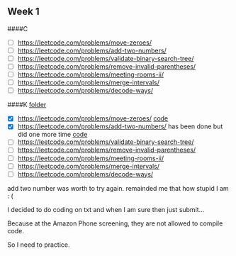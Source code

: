 ## Week 1

####C

- [ ] https://leetcode.com/problems/move-zeroes/
- [ ] https://leetcode.com/problems/add-two-numbers/
- [ ] https://leetcode.com/problems/validate-binary-search-tree/
- [ ] https://leetcode.com/problems/remove-invalid-parentheses/
- [ ] https://leetcode.com/problems/meeting-rooms-ii/
- [ ] https://leetcode.com/problems/merge-intervals/
- [ ] https://leetcode.com/problems/decode-ways/

####K [folder](kim/weekly/week1)

- [x] https://leetcode.com/problems/move-zeroes/ [code](kim/weekly/week1/2_Add_Two_Numbers.txt)
- [x] https://leetcode.com/problems/add-two-numbers/ has been done but did one more time [code](kim\weekly\week1\283_Move_Zeroes.txt)
- [ ] https://leetcode.com/problems/validate-binary-search-tree/
- [ ] https://leetcode.com/problems/remove-invalid-parentheses/
- [ ] https://leetcode.com/problems/meeting-rooms-ii/
- [ ] https://leetcode.com/problems/merge-intervals/
- [ ] https://leetcode.com/problems/decode-ways/

add two number was worth to try again. remainded me that how stupid I am : (

I decided to do coding on txt and when I am sure then just submit...

Because at the Amazon Phone screening, they are not allowed to compile code.

So I need to practice.
